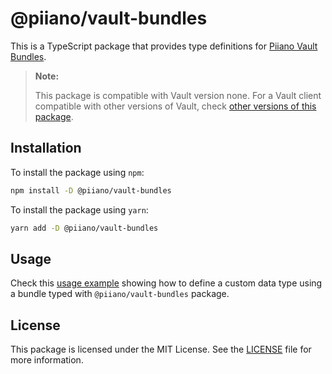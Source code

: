 # @piiano/vault-bundles

This is a TypeScript package that provides type definitions for [Piiano Vault Bundles](https://docs.piiano.com/guides/reference/bundles).

> **Note:**
> 
> This package is compatible with Vault version none.
> For a Vault client compatible with other versions of Vault, check [other versions of this package](https://www.npmjs.com/package/@piiano/bundles?activeTab=versions).

## Installation

To install the package using `npm`:

```bash
npm install -D @piiano/vault-bundles
```

To install the package using `yarn`:

```bash
yarn add -D @piiano/vault-bundles
```

## Usage

Check this [usage example](../../examples/custom-data-types) showing how to define a custom data type using a bundle typed with `@piiano/vault-bundles` package.

## License

This package is licensed under the MIT License.
See the [LICENSE](../../LICENSE) file for more information.
